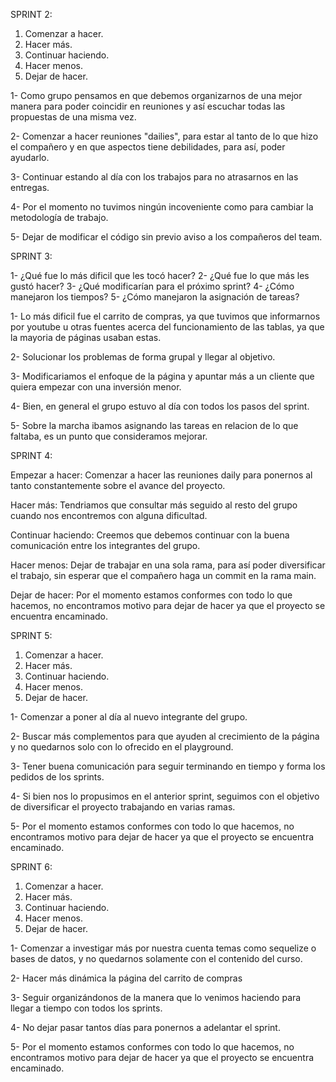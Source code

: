 
SPRINT 2:

1. Comenzar a hacer.
2. Hacer más.
3. Continuar haciendo.
4. Hacer menos.
5. Dejar de hacer.

1- Como grupo pensamos en que debemos organizarnos de una mejor manera para poder coincidir en reuniones y así escuchar todas las propuestas de una misma vez.

2- Comenzar a hacer reuniones "dailies", para estar al tanto de lo que hizo el compañero y en que aspectos tiene debilidades, para así, poder ayudarlo.

3- Continuar estando al día con los trabajos para no atrasarnos en las entregas.

4- Por el momento no tuvimos ningún incoveniente como para cambiar la metodología de trabajo.

5- Dejar de modificar el código sin previo aviso a los compañeros del team.


SPRINT 3:

1- ¿Qué fue lo más dificil que les tocó hacer?
2- ¿Qué fue lo que más les gustó hacer?
3- ¿Qué modificarían para el próximo sprint?
4- ¿Cómo manejaron los tiempos?
5- ¿Cómo manejaron la asignación de tareas?


1- Lo más dificil fue el carrito de compras, ya que tuvimos que informarnos por youtube u otras fuentes acerca del funcionamiento de las tablas, ya que la mayoria de páginas usaban estas.

2- Solucionar los problemas de forma grupal y llegar al objetivo.

3- Modificariamos el enfoque de la página y apuntar más a un cliente que quiera empezar con una inversión menor.

4- Bien, en general el grupo estuvo al día con todos los pasos del sprint.

5- Sobre la marcha ibamos asignando las tareas en relacion de lo que faltaba, es un punto que consideramos mejorar.

SPRINT 4:

Empezar a hacer: Comenzar a hacer las reuniones daily para ponernos al tanto constantemente sobre el avance del proyecto.

Hacer más: Tendriamos que consultar más seguido al resto del grupo cuando nos encontremos con alguna dificultad.

Continuar haciendo: Creemos que debemos continuar con la buena comunicación entre los integrantes del grupo.

Hacer menos: Dejar de trabajar en una sola rama, para así poder diversificar el trabajo, sin esperar que el compañero haga un commit en la rama main. 

Dejar de hacer: Por el momento estamos conformes con todo lo que hacemos, no encontramos motivo para dejar de hacer ya que el proyecto se encuentra encaminado.

SPRINT 5: 

1. Comenzar a hacer.
2. Hacer más.
3. Continuar haciendo.
4. Hacer menos.
5. Dejar de hacer.

1- Comenzar a poner al día al nuevo integrante del grupo.

2- Buscar más complementos para que ayuden al crecimiento de la página y no quedarnos solo con lo ofrecido en el playground.

3- Tener buena comunicación para seguir terminando en tiempo y forma los pedidos de los sprints.

4- Si bien nos lo propusimos en el anterior sprint, seguimos con el objetivo de diversificar el proyecto trabajando en varias ramas. 

5- Por el momento estamos conformes con todo lo que hacemos, no encontramos motivo para dejar de hacer ya que el proyecto se encuentra encaminado.


SPRINT 6:

1. Comenzar a hacer.
2. Hacer más.
3. Continuar haciendo.
4. Hacer menos.
5. Dejar de hacer.

1- Comenzar a investigar más por nuestra cuenta temas como sequelize o bases de datos, y no quedarnos solamente con el contenido del curso.

2- Hacer más dinámica la página del carrito de compras

3- Seguir organizándonos de la manera que lo venimos haciendo para llegar a tiempo con todos los sprints.

4- No dejar pasar tantos días para ponernos a adelantar el sprint.

5- Por el momento estamos conformes con todo lo que hacemos, no encontramos motivo para dejar de hacer ya que el proyecto se encuentra encaminado.
